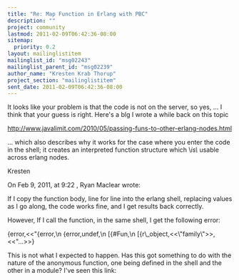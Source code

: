 ```yaml
---
title: "Re: Map Function in Erlang with PBC"
description: ""
project: community
lastmod: 2011-02-09T06:42:36-08:00
sitemap:
  priority: 0.2
layout: mailinglistitem
mailinglist_id: "msg02243"
mailinglist_parent_id: "msg02239"
author_name: "Kresten Krab Thorup"
project_section: "mailinglistitem"
sent_date: 2011-02-09T06:42:36-08:00
---
```



It looks like your problem is that the code is not on the server, so yes, ... I 
think that your guess is right. Here's a blg I wrote a while back on this topic

http://www.javalimit.com/2010/05/passing-funs-to-other-erlang-nodes.html

... which also describes why it works for the case where you enter the code in 
the shell; it creates an interpreted function structure which \\*is\\* usable 
across erlang nodes.

Kresten


On Feb 9, 2011, at 9:22 , Ryan Maclear wrote:

If I copy the function body, line for line into the erlang shell, replacing 
values as I go along, the code works fine, and I get results back correctly.

However, If I call the function, in the same shell, I get the following error:

{error,&lt;&lt;"{error,\\n {error,undef,\\n 
[{#Fun,\\n 
[{r\\_object,&lt;&lt;\\"family\\"&gt;&gt;,&lt;&lt;"...&gt;&gt;}

This is not what I expected to happen. Has this got something to do with the 
nature of the anonymous function, one being defined in the shell and the other 
in a module? I've seen this link:

